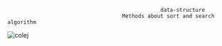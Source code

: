                                                     data-structure
                                        Methods about sort and search algorithm 

![colej](https://github.com/NihatQuliyev/data-structure/assets/116736363/3630f97d-4c55-490a-b9ef-6c92f5b706de)

